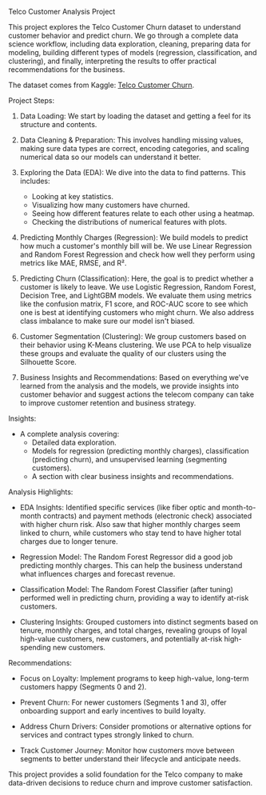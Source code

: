 Telco Customer Analysis Project

This project explores the Telco Customer Churn dataset to understand customer behavior and predict churn. We go through a complete data science workflow, including data exploration, cleaning, preparing data for modeling, building different types of models (regression, classification, and clustering), and finally, interpreting the results to offer practical recommendations for the business.

The dataset comes from Kaggle: [Telco Customer Churn](https://www.kaggle.com/datasets/blastchar/telco-customer-churn/data).

 Project Steps:

1.  Data Loading: We start by loading the dataset and getting a feel for its structure and contents.

2.  Data Cleaning & Preparation: This involves handling missing values, making sure data types are correct, encoding categories, and scaling numerical data so our models can understand it better.

3.  Exploring the Data (EDA): We dive into the data to find patterns. This includes:
    *   Looking at key statistics.
    *   Visualizing how many customers have churned.
    *   Seeing how different features relate to each other using a heatmap.
    *   Checking the distributions of numerical features with plots.

4.  Predicting Monthly Charges (Regression): We build models to predict how much a customer's monthly bill will be. We use Linear Regression and Random Forest Regression and check how well they perform using metrics like MAE, RMSE, and R².

5.  Predicting Churn (Classification): Here, the goal is to predict whether a customer is likely to leave. We use Logistic Regression, Random Forest, Decision Tree, and LightGBM models. We evaluate them using metrics like the confusion matrix, F1 score, and ROC-AUC score to see which one is best at identifying customers who might churn. We also address class imbalance to make sure our model isn't biased.

6.  Customer Segmentation (Clustering): We group customers based on their behavior using K-Means clustering. We use PCA to help visualize these groups and evaluate the quality of our clusters using the Silhouette Score.

7.  Business Insights and Recommendations: Based on everything we've learned from the analysis and the models, we provide insights into customer behavior and suggest actions the telecom company can take to improve customer retention and business strategy.

 Insights:

*   A complete analysis covering:
    *   Detailed data exploration.
    *   Models for regression (predicting monthly charges), classification (predicting churn), and unsupervised learning (segmenting customers).
    *   A section with clear business insights and recommendations.

  Analysis Highlights:

*   EDA Insights: Identified specific services (like fiber optic and month-to-month contracts) and payment methods (electronic check) associated with higher churn risk. Also saw that higher monthly charges seem linked to churn, while customers who stay tend to have higher total charges due to longer tenure.

*   Regression Model: The Random Forest Regressor did a good job predicting monthly charges. This can help the business understand what influences charges and forecast revenue.

*   Classification Model: The Random Forest Classifier (after tuning) performed well in predicting churn, providing a way to identify at-risk customers.

*   Clustering Insights: Grouped customers into distinct segments based on tenure, monthly charges, and total charges, revealing groups of loyal high-value customers, new customers, and potentially at-risk high-spending new customers.

   Recommendations:

*   Focus on Loyalty: Implement programs to keep high-value, long-term customers happy (Segments 0 and 2).

*   Prevent Churn: For newer customers (Segments 1 and 3), offer onboarding support and early incentives to build loyalty.

*   Address Churn Drivers: Consider promotions or alternative options for services and contract types strongly linked to churn.
*   Track Customer Journey: Monitor how customers move between segments to better understand their lifecycle and anticipate needs.

This project provides a solid foundation for the Telco company to make data-driven decisions to reduce churn and improve customer satisfaction.